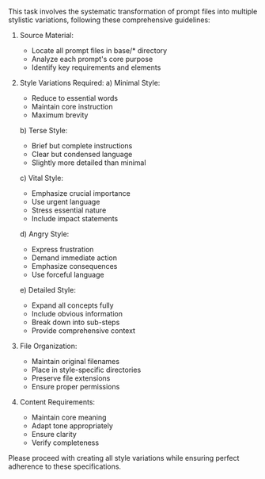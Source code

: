 This task involves the systematic transformation of prompt files into multiple stylistic variations, following these comprehensive guidelines:

1. Source Material:
   - Locate all prompt files in base/* directory
   - Analyze each prompt's core purpose
   - Identify key requirements and elements

2. Style Variations Required:
   a) Minimal Style:
      - Reduce to essential words
      - Maintain core instruction
      - Maximum brevity

   b) Terse Style:
      - Brief but complete instructions
      - Clear but condensed language
      - Slightly more detailed than minimal

   c) Vital Style:
      - Emphasize crucial importance
      - Use urgent language
      - Stress essential nature
      - Include impact statements

   d) Angry Style:
      - Express frustration
      - Demand immediate action
      - Emphasize consequences
      - Use forceful language

   e) Detailed Style:
      - Expand all concepts fully
      - Include obvious information
      - Break down into sub-steps
      - Provide comprehensive context

3. File Organization:
   - Maintain original filenames
   - Place in style-specific directories
   - Preserve file extensions
   - Ensure proper permissions

4. Content Requirements:
   - Maintain core meaning
   - Adapt tone appropriately
   - Ensure clarity
   - Verify completeness

Please proceed with creating all style variations while ensuring perfect adherence to these specifications.
